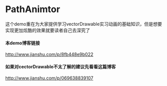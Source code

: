 # PathAnimtor
这个demo重在为大家提供学习vectorDrawable实习动画的基础知识，但是想要实现更加炫酷的效果就要读者自己去深究了
#### 本demo博客链接
http://www.jianshu.com/p/8fb448e9b022
#### 如果对cectorDrawable不太了解的建议先看看这篇博客
http://www.jianshu.com/p/069638839107

